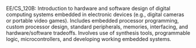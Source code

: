 EE/CS_120B: 
Introduction to hardware and software design of digital computing systems embedded in electronic devices (e.g., digital cameras or portable video games). Includes embedded processor programming, custom processor design, standard peripherals, memories, interfacing, and hardware/software tradeoffs. Involves use of synthesis tools, programmable logic, microcontrollers, and developing working embedded systems.
